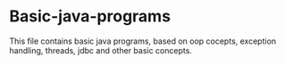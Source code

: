 # Basic-java-programs
This file contains basic java programs, based on oop cocepts, exception handling, threads, jdbc and other basic concepts.
